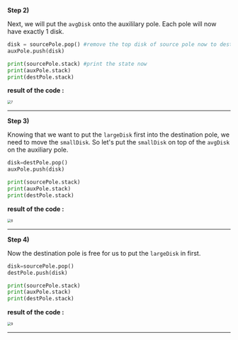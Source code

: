 **Step 2)**

 Next, we will put the `avgDisk` onto the auxililary pole. Each pole will now have exactly 1 disk.

 ```python
 disk = sourcePole.pop() #remove the top disk of source pole now to destination pole
 auxPole.push(disk)

 print(sourcePole.stack) #print the state now
 print(auxPole.stack)
 print(destPole.stack)
 ```

 **result of the code :**

 <img src="https://projectbit.s3-us-west-1.amazonaws.com/darlene/labs/stacks7.jpg" alt="7" style="zoom:50%;" />

 ---

 **Step 3)**

 Knowing that we want to put the `largeDisk` first into the destination pole, we need to move the `smallDisk`. So let's put the `smallDisk` on top of the `avgDisk` on the auxiliary pole.

 ```python
 disk=destPole.pop()
 auxPole.push(disk)

 print(sourcePole.stack)
 print(auxPole.stack)
 print(destPole.stack)
 ```

 **result of the code :**

 <img src="https://projectbit.s3-us-west-1.amazonaws.com/darlene/labs/stacks8.jpg" alt="8" style="zoom:50%;" />

 ---

 **Step 4)**

 Now the destination pole is free for us to put the `largeDisk` in first.

 ```python
 disk=sourcePole.pop()
 destPole.push(disk)

 print(sourcePole.stack)
 print(auxPole.stack)
 print(destPole.stack)
 ```

 **result of the code :**

 <img src="https://projectbit.s3-us-west-1.amazonaws.com/darlene/labs/stacks9.jpg" alt="9" style="zoom:50%;" />

 ---
